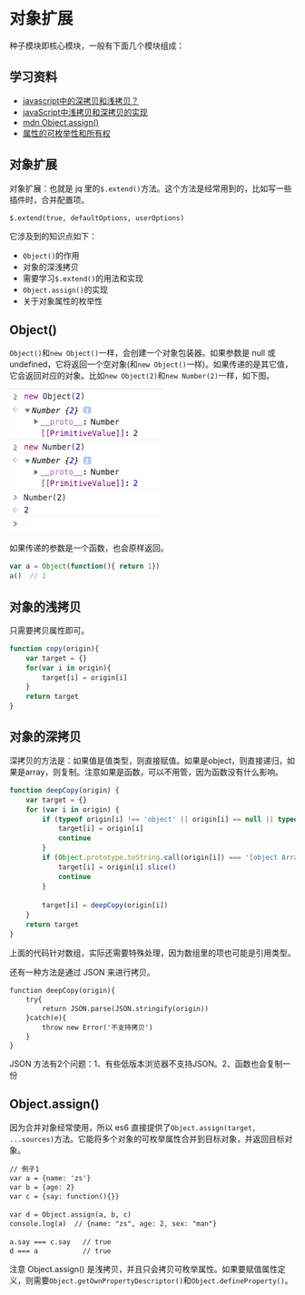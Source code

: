 # 对象扩展

种子模块即核心模块，一般有下面几个模块组成：

## 学习资料

- [javascript中的深拷贝和浅拷贝？](https://www.zhihu.com/question/23031215)
- [javaScript中浅拷贝和深拷贝的实现](https://github.com/wengjq/Blog/issues/3)
- [mdn Object.assign()](https://developer.mozilla.org/zh-CN/docs/Web/JavaScript/Reference/Global_Objects/Object/assign)
- [属性的可枚举性和所有权](https://developer.mozilla.org/zh-CN/docs/Web/JavaScript/Enumerability_and_ownership_of_properties)

## 对象扩展

对象扩展：也就是 jq 里的`$.extend()`方法。这个方法是经常用到的，比如写一些插件时，合并配置项。

```
$.extend(true, defaultOptions, userOptions)
```

它涉及到的知识点如下：

- `Object()`的作用
- 对象的深浅拷贝
- 需要学习`$.extend()`的用法和实现
- `Object.assign()`的实现
- 关于对象属性的枚举性

## Object()

`Object()`和`new Object()`一样，会创建一个对象包装器。如果参数是 null 或 undefined，它将返回一个空对象(和`new Object()`一样)。如果传递的是其它值，它会返回对应的对象。比如`new Object(2)`和`new Number(2)`一样，如下图。

![](./imgs/object-constructor.png)

如果传递的参数是一个函数，也会原样返回。

```javascript
var a = Object(function(){ return 1})
a()  // 1
```

## 对象的浅拷贝

只需要拷贝属性即可。

```javascript
function copy(origin){
    var target = {}
    for(var i in origin){
        target[i] = origin[i]
    }
    return target
}
```

## 对象的深拷贝

深拷贝的方法是：如果值是值类型，则直接赋值。如果是object，则直接递归，如果是array，则复制。注意如果是函数，可以不用管，因为函数没有什么影响。

```javascript
function deepCopy(origin) {
    var target = {}
    for (var i in origin) {
        if (typeof origin[i] !== 'object' || origin[i] == null || typeof origin[i] === 'function') {
            target[i] = origin[i]
            continue
        }
        if (Object.prototype.toString.call(origin[i]) === '[object Array]') {
            target[i] = origin[i].slice()
            continue
        }

        target[i] = deepCopy(origin[i])
    }
    return target
}
```

上面的代码针对数组，实际还需要特殊处理，因为数组里的项也可能是引用类型。

还有一种方法是通过 JSON 来进行拷贝。

```
function deepCopy(origin){
    try{
        return JSON.parse(JSON.stringify(origin))
    }catch(e){
        throw new Error('不支持拷贝')
    }
}
```

JSON 方法有2个问题：1、有些低版本浏览器不支持JSON。2、函数也会复制一份

## Object.assign()

因为合并对象经常使用，所以 es6 直接提供了`Object.assign(target, ...sources)`方法。它能将多个对象的可枚举属性合并到目标对象，并返回目标对象。

```
// 例子1
var a = {name: 'zs'}
var b = {age: 2}
var c = {say: function(){}}

var d = Object.assign(a, b, c)
console.log(a)  // {name: "zs", age: 2, sex: "man"}

a.say === c.say   // true
d === a           // true
```

注意 Object.assign() 是浅拷贝，并且只会拷贝可枚举属性。如果要赋值属性定义，则需要`Object.getOwnPropertyDescriptor()`和`Object.defineProperty()`。






